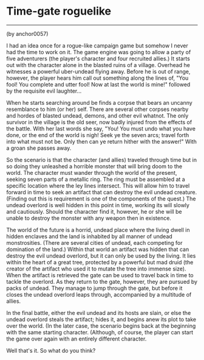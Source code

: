 # Time-gate roguelike

---

(by anchor0057)  

I had an idea once for a rogue-like campaign game but somehow I never had the time to work on it. The game engine was going to allow a party of five adventurers (the player's character and four recruited allies.) It starts out with the character alone in the blasted ruins of a village. Overhead he witnesses a powerful uber-undead flying away. Before he is out of range, however, the player hears him call out something along the lines of, "You fool! You complete and utter fool! Now at last the world is mine!" followed by the requisite evil laughter...  

When he starts searching around be finds a corpse that bears an uncanny resemblance to him (or her) self. There are several other corpses nearby and hordes of blasted undead, demons, and other evil whatnot. The only survivor in the village is the old seer, now badly injured from the effects of the battle. With her last words she say, "You! You must undo what you have done, or the end of the world is nigh! Seek ye the seven arcs; travel forth into what must not be. Only then can ye return hither with the answer!" With a groan she passes away.  

So the scenario is that the character (and allies) traveled through time but in so doing they unleashed a horrible monster that will bring doom to the world. The character must wander through the world of the present, seeking seven parts of a metallic ring. The ring must be assembled at a specific location where the ley lines intersect. This will allow him to travel forward in time to seek an artifact that can destroy the evil undead creature. (Finding out this is requirement is one of the components of the quest.) The undead overlord is well hidden in this point in time, working its will slowly and cautiously. Should the character find it, however, he or she will be unable to destroy the monster with any weapon then in existence.  

The world of the future is a horrid, undead place where the living dwell in hidden enclaves and the land is inhabited by all manner of undead monstrosities. (There are several cities of undead, each competing for domination of the land.) Within that world an artifact was hidden that can destroy the evil undead overlord, but it can only be used by the living. It lies within the heart of a great tree, protected by a powerful but mad druid (the creator of the artifact who used it to mutate the tree into immense size). When the artifact is retrieved the gate can be used to travel back in time to tackle the overlord. As they return to the gate, however, they are pursued by packs of undead. They manage to jump through the gate, but before it closes the undead overlord leaps through, accompanied by a multitude of allies.  

In the final battle, either the evil undead and its hosts are slain, or else the undead overlord steals the artifact; hides it, and begins anew its plot to take over the world. (In the later case, the scenario begins back at the beginning with the same starting character. (Although, of course, the player can start the game over again with an entirely different character.  

Well that's it. So what do you think?
